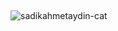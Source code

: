 ##

![sadikahmetaydin-cat](https://github.com/sadikahmetaydin/sadikahmetaydin/assets/148491279/64af1845-5650-44b7-b94a-f061e206ac46)

##
